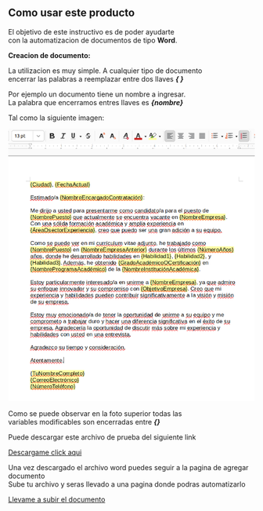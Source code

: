 Como usar este producto
------------

El objetivo de este instructivo es de poder ayudarte   
con la automatizacion de documentos de tipo **Word**.

**Creacion de documento:**    

La utilizacion es muy simple. A cualquier tipo de documento  
encerrar las palabras a reemplazar entre dos llaves ***{ }***   

Por ejemplo un documento tiene un nombre a ingresar.  
La palabra que encerramos entres llaves es ***{nombre}***   

Tal como la siguiente imagen:  

![ImagenTemplate](https://raw.githubusercontent.com/xaviSalazar/automation-doc/master/public/templates/TEMPLATE.png)


Como se puede observar en la foto superior todas las   
variables modificables son encerradas entre ***{}***

Puede descargar este archivo de prueba del siguiente link

[Descargame click aqui](https://d1d5i0xjsb5dtw.cloudfront.net/CartaModelo.docx)   

Una vez descargado el archivo word puedes seguir a la pagina de agregar documento   
Sube tu archivo y seras llevado a una pagina donde podras automatizarlo

[Llevame a subir el documento](https://scribeharmony.com/edit)
